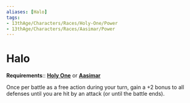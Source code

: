 ```yaml
---
aliases: [Halo]
tags:
- 13thAge/Characters/Races/Holy-One/Power
- 13thAge/Characters/Races/Aasimar/Power
---
```

# Halo

**Requirements**:: **[Holy One](../11-Holy%20One-Aasimar.md)** or **[Aasimar](../11-Holy%20One-Aasimar.md)**

Once per battle as a free action during your turn, gain a +2 bonus to all defenses until you are hit by an attack (or until the battle ends).